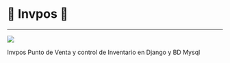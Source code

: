 # :construction: Invpos :construction:
------------------
<p align="left">
  <img src="https://img.shields.io/badge/STATUS-EN%20DESAROLLO-green">
</p>
   
Invpos Punto de Venta y control de Inventario en Django y BD Mysql
